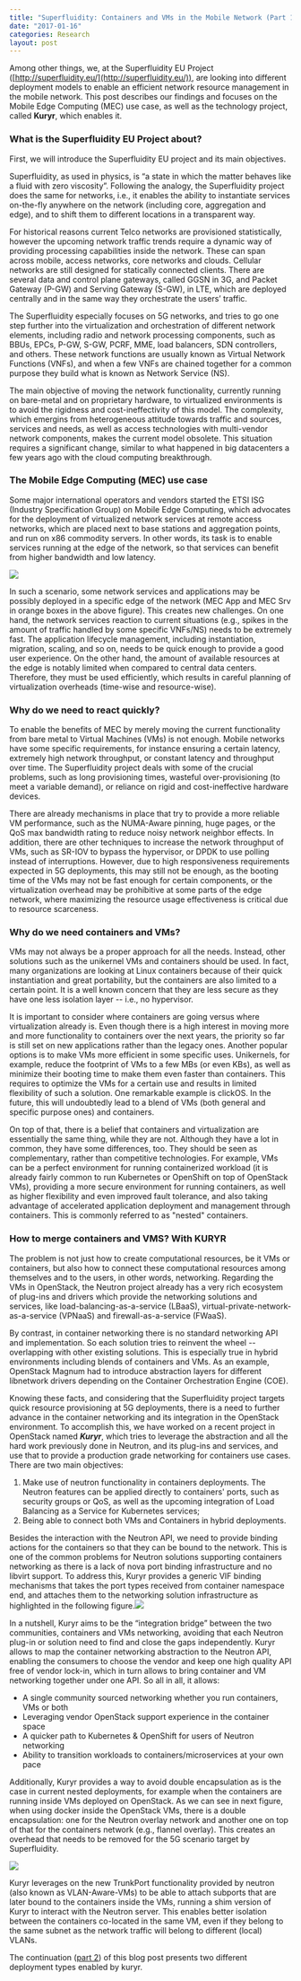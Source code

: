 ```yaml
---
title: "Superfluidity: Containers and VMs in the Mobile Network (Part 1)"
date: "2017-01-16"
categories: Research
layout: post
---
```


Among other things, we, at the Superfluidity EU Project ([http://superfluidity.eu/](http://superfluidity.eu/)), are looking into different deployment models to enable an efficient network resource management in the mobile network. This post describes our findings and focuses on the Mobile Edge Computing (MEC) use case, as well as the technology project, called **Kuryr**, which enables it.

### What is the Superfluidity EU Project about?

First, we will introduce the Superfluidity EU project and its main objectives. 

Superfluidity, as used in physics, is “a state in which the matter behaves like a fluid with zero viscosity”. Following the analogy, the Superfluidity project does the same for networks, i.e., it enables the ability to instantiate services on-the-fly anywhere on the network (including core, aggregation and edge), and to shift them to different locations in a transparent way.

For historical reasons current Telco networks are provisioned statistically, however the upcoming network traffic trends require a dynamic way of providing processing capabilities inside the network. These can span across mobile, access networks, core networks and clouds. Cellular networks are still designed for statically connected clients. There are several data and control plane gateways, called GGSN in 3G, and Packet Gateway (P-GW) and Serving Gateway (S-GW), in LTE, which are deployed centrally and in the same way they orchestrate the users’ traffic. 

The Superfluidity especially focuses on 5G networks, and tries to go one step further into the virtualization and orchestration of different network elements, including radio and network processing components, such as BBUs, EPCs, P-GW, S-GW, PCRF, MME, load balancers, SDN controllers, and others. These network functions are usually known as Virtual Network Functions (VNFs), and when a few VNFs are chained together for a common purpose they build what is known as Network Service (NS).

The main objective of moving the network functionality, currently running on bare-metal and on proprietary hardware, to virtualized environments is to avoid the rigidness and cost-ineffectivity of this model. The complexity, which emergins from heterogeneous attitude towards traffic and sources, services and needs, as well as access technologies with multi-vendor network components, makes the current model obsolete. This situation requires a significant change, similar to what happened in big datacenters a few years ago with the cloud computing breakthrough.

### The Mobile Edge Computing (MEC) use case

Some major international operators and vendors started the ETSI ISG (Industry Specification Group) on Mobile Edge Computing, which advocates for the deployment of virtualized network services at remote access networks, which are placed next to base stations and aggregation points, and run on x86 commodity servers. In other words, its task is to enable services running at the edge of the network, so that services can benefit from higher bandwidth and low latency.

![](../../../../images/screenshot-from-2017-01-24-14-41-59.png)

In such a scenario, some network services and applications may be possibly deployed in a specific edge of the network (MEC App and MEC Srv in orange boxes in the above figure). This creates new challenges. On one hand, the network services reaction to current situations (e.g., spikes in the amount of traffic handled by some specific VNFs/NS) needs to be extremely fast. The application lifecycle management, including instantiation, migration, scaling, and so on, needs to be quick enough to provide a good user experience. On the other hand, the amount of available resources at the edge is notably limited when compared to central data centers. Therefore, they must be used efficiently, which results in careful planning of virtualization overheads (time-wise and resource-wise).

### Why do we need to react quickly?

To enable the benefits of MEC by merely moving the current functionality from bare metal to Virtual Machines (VMs) is not enough. Mobile networks have some specific requirements, for instance ensuring a certain latency, extremely high network throughput, or constant latency and throughput over time. The Superfluidity project deals with some of the crucial problems, such as long provisioning times, wasteful over-provisioning (to meet a variable demand), or reliance on rigid and cost-ineffective hardware devices.

There are already mechanisms in place that try to provide a more reliable VM performance, such as the NUMA-Aware pinning, huge pages, or the QoS max bandwidth rating to reduce noisy network neighbor effects. In addition, there are other techniques to increase the network throughput of VMs, such as SR-IOV to bypass the hypervisor, or DPDK to use polling instead of interruptions. However, due to high responsiveness requirements expected in 5G deployments, this may still not be enough, as the booting time of the VMs may not be fast enough for certain components, or the virtualization overhead may be prohibitive at some parts of the edge network, where maximizing the resource usage effectiveness is critical due to resource scarceness.

### Why do we need containers and VMs?

VMs may not always be a proper approach for all the needs. Instead, other solutions such as the unikernel VMs and containers should be used. In fact, many organizations are looking at Linux containers because of their quick instantiation and great portability, but the containers are also limited to a certain point. It is a well known concern that they are less secure as they have one less isolation layer -- i.e., no hypervisor.

It is important to consider where containers are going versus where virtualization already is. Even though there is a high interest in moving more and more functionality to containers over the next years, the priority so far is still set on new applications rather than the legacy ones. Another popular options is to make VMs more efficient in some specific uses. Unikernels, for example, reduce the footprint of VMs to a few MBs (or even KBs), as well as minimize their booting time to make them even faster than containers. This requires to optimize the VMs for a certain use and results in limited flexibility of such a solution. One remarkable example is clickOS. In the future, this will undoubtedly lead to a blend of VMs (both general and specific purpose ones) and containers.

On top of that, there is a belief that containers and virtualization are essentially the same thing, while they are not. Although they have a lot in common, they have some differences, too. They should be seen as complementary, rather than competitive technologies. For example, VMs can be a perfect environment for running containerized workload (it is already fairly common to run Kubernetes or OpenShift on top of OpenStack VMs), providing a more secure environment for running containers, as well as higher flexibility and even improved fault tolerance, and also taking advantage of accelerated application deployment and management through containers. This is commonly referred to as "nested" containers.

### How to merge containers and VMS? With KURYR

The problem is not just how to create computational resources, be it VMs or containers, but also how to connect these computational resources among themselves and to the users, in other words, networking. Regarding the VMs in OpenStack, the Neutron project already has a very rich ecosystem of plug-ins and drivers which provide the networking solutions and services, like load-balancing-as-a-service (LBaaS), virtual-private-network-as-a-service (VPNaaS) and firewall-as-a-service (FWaaS).

By contrast, in container networking there is no standard networking API and implementation. So each solution tries to reinvent the wheel -- overlapping with other existing solutions. This is especially true in hybrid environments including blends of containers and VMs. As an example, OpenStack Magnum had to introduce abstraction layers for different libnetwork drivers depending on the Container Orchestration Engine (COE).

Knowing these facts, and considering that the Superfluidity project targets quick resource provisioning at 5G deployments, there is a need to further advance in the container networking and its integration in the OpenStack environment. To accomplish this, we have worked on a recent project in OpenStack named **_Kuryr_**, which tries to leverage the abstraction and all the hard work previously done in Neutron, and its plug-ins and services, and use that to provide a production grade networking for containers use cases. There are two main objectives:

1. Make use of neutron functionality in containers deployments. The Neutron features can be applied directly to containers' ports, such as security groups or QoS, as well as the upcoming integration of Load Balancing as a Service for Kubernetes services;
2. Being able to connect both VMs and Containers in hybrid deployments.

Besides the interaction with the Neutron API, we need to provide binding actions for the containers so that they can be bound to the network. This is one of the common problems for Neutron solutions supporting containers networking as there is a lack of nova port binding infrastructure and no libvirt support. To address this, Kuryr provides a generic VIF binding mechanisms that takes the port types received from container namespace end, and attaches them to the networking solution infrastructure as highlighted in the following figure.![](../../../../images/project-kuryr-returns.png)

In a nutshell, Kuryr aims to be the “integration bridge” between the two communities, containers and VMs networking, avoiding that each Neutron plug-in or solution need to find and close the gaps independently. Kuryr allows to map the container networking abstraction to the Neutron API, enabling the consumers to choose the vendor and keep one high quality API free of vendor lock-in, which in turn allows to bring container and VM networking together under one API. So all in all, it allows:

- A single community sourced networking whether you run containers, VMs or both
- Leveraging vendor OpenStack support experience in the container space
- A quicker path to Kubernetes & OpenShift for users of Neutron networking
- Ability to transition workloads to containers/microservices at your own pace

Additionally, Kuryr provides a way to avoid double encapsulation as is the case in current nested deployments, for example when the containers are running inside VMs deployed on OpenStack. As we can see in next figure, when using docker inside the OpenStack VMs, there is a double encapsulation: one for the Neutron overlay network and another one on top of that for the containers network (e.g., flannel overlay). This creates an overhead that needs to be removed for the 5G scenario target by Superfluidity.

![](../../../../images/kuryr-barcelona.png)

Kuryr leverages on the new TrunkPort functionality provided by neutron (also known as VLAN-Aware-VMs) to be able to attach subports that are later bound to the containers inside the VMs, running a shim version of Kuryr to interact with the Neutron server. This enables better isolation between the containers co-located in the same VM, even if they belong to the same subnet as the network traffic will belong to different (local) VLANs.

The continuation ([part 2](../24/superfluidity-containers-and-vms-deployment-for-the-mobile-network-part-2)) of this blog post presents two different deployment types enabled by kuryr.
